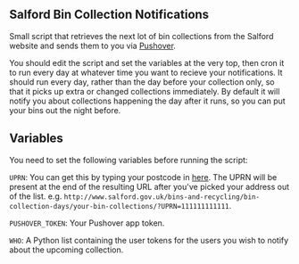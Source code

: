 Salford Bin Collection Notifications
------------------------------------

Small script that retrieves the next lot of bin collections from the Salford website and sends them to you via [Pushover](https://pushover.net).

You should edit the script and set the variables at the very top, then cron it to run every day at whatever time you want to recieve your notifications. It should run every day, rather than the day before your collection only, so that it picks up extra or changed collections immediately. By default it will notify you about collections happening the day after it runs, so you can put your bins out the night before.

Variables
---------

You need to set the following variables before running the script:

`UPRN`: You can get this by typing your postcode in [here](http://www.salford.gov.uk/bins-and-recycling/bin-collection-days/). The UPRN will be present at the end of the resulting URL after you've picked your address out of the list. e.g. `http://www.salford.gov.uk/bins-and-recycling/bin-collection-days/your-bin-collections/?UPRN=111111111111`.

`PUSHOVER_TOKEN`: Your Pushover app token.

`WHO`: A Python list containing the user tokens for the users you wish to notify about the upcoming collection.
